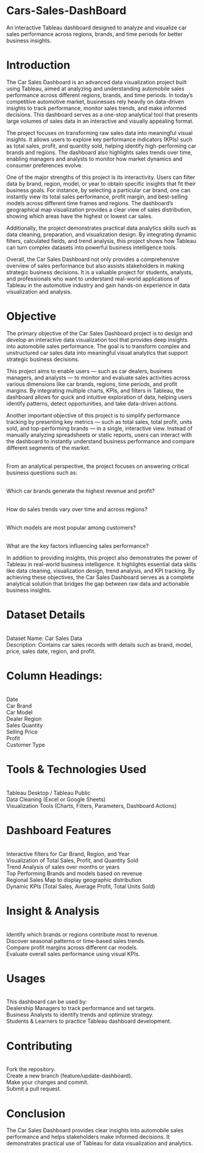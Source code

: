 # Cars-Sales-DashBoard

An interactive Tableau dashboard designed to analyze and visualize car sales performance across regions, brands, and time periods for better business insights.

# Introduction

The Car Sales Dashboard is an advanced data visualization project built using Tableau, aimed at analyzing and understanding automobile sales performance across different regions, brands, and time periods. In today’s competitive automotive market, businesses rely heavily on data-driven insights to track performance, monitor sales trends, and make informed decisions. This dashboard serves as a one-stop analytical tool that presents large volumes of sales data in an interactive and visually appealing format.

The project focuses on transforming raw sales data into meaningful visual insights. It allows users to explore key performance indicators (KPIs) such as total sales, profit, and quantity sold, helping identify high-performing car brands and regions. The dashboard also highlights sales trends over time, enabling managers and analysts to monitor how market dynamics and consumer preferences evolve.

One of the major strengths of this project is its interactivity. Users can filter data by brand, region, model, or year to obtain specific insights that fit their business goals. For instance, by selecting a particular car brand, one can instantly view its total sales performance, profit margin, and best-selling models across different time frames and regions. The dashboard’s geographical map visualization provides a clear view of sales distribution, showing which areas have the highest or lowest car sales.

Additionally, the project demonstrates practical data analytics skills such as data cleaning, preparation, and visualization design. By integrating dynamic filters, calculated fields, and trend analysis, this project shows how Tableau can turn complex datasets into powerful business intelligence tools.

Overall, the Car Sales Dashboard not only provides a comprehensive overview of sales performance but also assists stakeholders in making strategic business decisions. It is a valuable project for students, analysts, and professionals who want to understand real-world applications of Tableau in the automotive industry and gain hands-on experience in data visualization and analysis.

# Objective

The primary objective of the Car Sales Dashboard project is to design and develop an interactive data visualization tool that provides deep insights into automobile sales performance. The goal is to transform complex and unstructured car sales data into meaningful visual analytics that support strategic business decisions.

This project aims to enable users — such as car dealers, business managers, and analysts — to monitor and evaluate sales activities across various dimensions like car brands, regions, time periods, and profit margins. By integrating multiple charts, KPIs, and filters in Tableau, the dashboard allows for quick and intuitive exploration of data, helping users identify patterns, detect opportunities, and take data-driven actions.

Another important objective of this project is to simplify performance tracking by presenting key metrics — such as total sales, total profit, units sold, and top-performing brands — in a single, interactive view. Instead of manually analyzing spreadsheets or static reports, users can interact with the dashboard to instantly understand business performance and compare different segments of the market.

<br>From an analytical perspective, the project focuses on answering critical business questions such as:

<br>Which car brands generate the highest revenue and profit?

<br>How do sales trends vary over time and across regions?

<br>Which models are most popular among customers?

<br>What are the key factors influencing sales performance?

In addition to providing insights, this project also demonstrates the power of Tableau in real-world business intelligence. It highlights essential data skills like data cleaning, visualization design, trend analysis, and KPI tracking. By achieving these objectives, the Car Sales Dashboard serves as a complete analytical solution that bridges the gap between raw data and actionable business insights.

# Dataset Details

<br>Dataset Name: Car Sales Data
<br>Description: Contains car sales records with details such as brand, model, price, sales date, region, and profit.

# Column Headings:
<br>Date
<br>Car Brand
<br>Car Model
<br>Dealer Region
<br>Sales Quantity
<br>Selling Price
<br>Profit
<br>Customer Type

# Tools & Technologies Used

<br>Tableau Desktop / Tableau Public
<br>Data Cleaning (Excel or Google Sheets)
<br>Visualization Tools (Charts, Filters, Parameters, Dashboard Actions)

# Dashboard Features

<br>Interactive filters for Car Brand, Region, and Year
<br>Visualization of Total Sales, Profit, and Quantity Sold
<br>Trend Analysis of sales over months or years
<br>Top Performing Brands and models based on revenue
<br>Regional Sales Map to display geographic distribution
<br>Dynamic KPIs (Total Sales, Average Profit, Total Units Sold)

# Insight & Analysis

<br>Identify which brands or regions contribute most to revenue.
<br>Discover seasonal patterns or time-based sales trends.
<br>Compare profit margins across different car models.
<br>Evaluate overall sales performance using visual KPIs.

# Usages

<br>This dashboard can be used by:
<br>Dealership Managers to track performance and set targets.
<br>Business Analysts to identify trends and optimize strategy.
<br>Students & Learners to practice Tableau dashboard development.

# Contributing

<br>Fork the repository.
<br>Create a new branch (feature/update-dashboard).
<br>Make your changes and commit.
<br>Submit a pull request.

# Conclusion

The Car Sales Dashboard provides clear insights into automobile sales performance and helps stakeholders make informed decisions. It demonstrates practical use of Tableau for data visualization and analytics.



